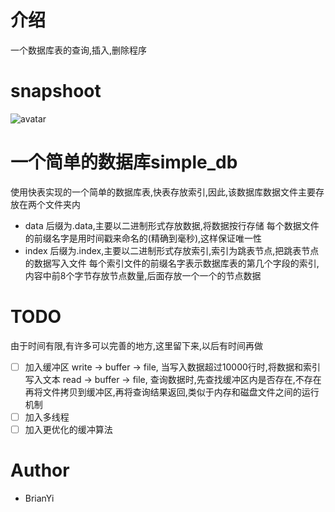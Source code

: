 # 介绍
一个数据库表的查询,插入,删除程序

# snapshoot

![avatar](./doc/record.gif)

# 一个简单的数据库simple_db
使用快表实现的一个简单的数据库表,快表存放索引,因此,该数据库数据文件主要存放在两个文件夹内
- data
后缀为.data,主要以二进制形式存放数据,将数据按行存储
每个数据文件的前缀名字是用时间戳来命名的(精确到毫秒),这样保证唯一性
- index
后缀为.index,主要以二进制形式存放索引,索引为跳表节点,把跳表节点的数据写入文件
每个索引文件的前缀名字表示数据库表的第几个字段的索引,内容中前8个字节存放节点数量,后面存放一个一个的节点数据

# TODO
由于时间有限,有许多可以完善的地方,这里留下来,以后有时间再做
- [  ] 加入缓冲区
write -> buffer -> file, 当写入数据超过10000行时,将数据和索引写入文本
read -> buffer -> file, 查询数据时,先查找缓冲区内是否存在,不存在再将文件拷贝到缓冲区,再将查询结果返回,类似于内存和磁盘文件之间的运行机制
- [  ] 加入多线程
- [  ] 加入更优化的缓冲算法

# Author
- BrianYi
